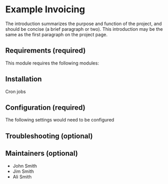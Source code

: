 # Example Invoicing

The introduction summarizes the purpose and function of the project, and should be concise (a brief paragraph or two). This introduction may be the same as the first paragraph on the project page.

## Requirements (required)
This module requires the following modules:

## Installation 
Cron jobs

## Configuration (required)
The following settings would need to be configured

## Troubleshooting (optional)


## Maintainers (optional)
- John Smith
- Jim Smith
- Ali Smith